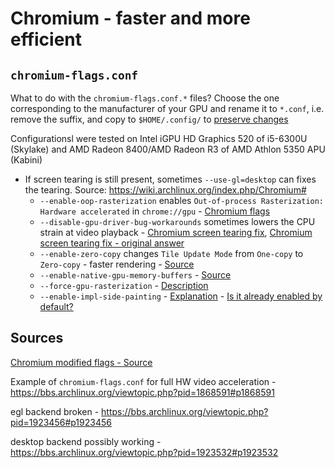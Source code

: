 # Chromium - faster and more efficient

## `chromium-flags.conf`

What to do with the `chromium-flags.conf.*` files? Choose the one corresponding to the manufacturer of your GPU and rename it to `*.conf`, i.e. remove the suffix, and copy to `$HOME/.config/` to [preserve changes](https://wiki.archlinux.org/index.php/Chromium#Making_flags_persistent)

Configurationsl were tested on Intel iGPU HD Graphics 520 of i5-6300U (Skylake) and AMD Radeon 8400/AMD Radeon R3 of AMD Athlon 5350 APU (Kabini)

- If screen tearing is still present, sometimes `--use-gl=desktop` can fixes the tearing. Source: https://wiki.archlinux.org/index.php/Chromium#
    - `--enable-oop-rasterization` enables `Out-of-process Rasterization: Hardware accelerated` in `chrome://gpu` - [Chromium flags](https://www.reddit.com/r/vscode/comments/fp6zao/how_do_i_pass_chromium_flags_to_vs_code/)
    - `--disable-gpu-driver-bug-workarounds` sometimes lowers the CPU strain at video playback - [Chromium screen tearing fix](https://www.reddit.com/r/archlinux/comments/8n5w7z/chromiumchrome_full_screen_videos_screen_tearing/), [Chromium screen tearing fix - original answer](https://bbs.archlinux.org/viewtopic.php?pid=1788065#p1788065)
    - `--enable-zero-copy` changes `Tile Update Mode` from `One-copy` to `Zero-copy` - faster rendering - [Source](https://www.ghacks.net/2017/01/31/chromes-rendering-gets-faster-here-is-what-google-does-not-tell-you/)
    - `--enable-native-gpu-memory-buffers` - [Source](https://software.intel.com/content/www/us/en/develop/articles/zero-copy-texture-uploads-in-chrome-os.html)
    - `--force-gpu-rasterization` - [Description](https://www.chromium.org/developers/design-documents/chromium-graphics/how-to-get-gpu-rasterization)
    - `--enable-impl-side-painting` - [Explanation](http://www.chromium.org/developers/design-documents/impl-side-painting) - [Is it already enabled by default?](https://codereview.chromium.org/830273003/)


## Sources

[Chromium modified flags - Source](https://gist.github.com/ibLeDy/1495735312943b9dd646fd9ddf618513)

Example of `chromium-flags.conf` for full HW video acceleration - https://bbs.archlinux.org/viewtopic.php?pid=1868591#p1868591

egl backend broken - https://bbs.archlinux.org/viewtopic.php?pid=1923456#p1923456

desktop backend possibly working - https://bbs.archlinux.org/viewtopic.php?pid=1923532#p1923532


